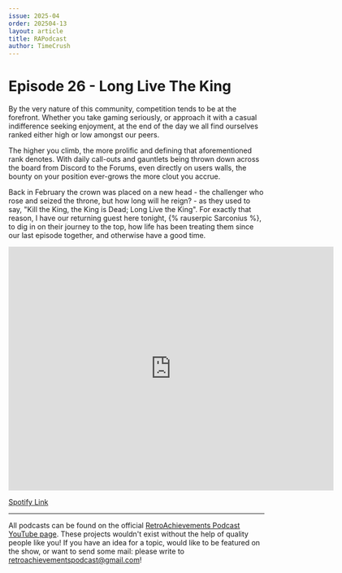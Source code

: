 ```yaml
---
issue: 2025-04
order: 202504-13
layout: article
title: RAPodcast
author: TimeCrush
---
```


# Episode 26 - Long Live The King

By the very nature of this community, competition tends to be at the forefront. Whether you take gaming seriously, or approach it with a casual indifference seeking enjoyment, at the end of the day we all find ourselves ranked either high or low amongst our peers. 

The higher you climb, the more prolific and defining that aforementioned rank denotes. With daily call-outs and gauntlets being thrown down across the board from Discord to the Forums, even directly on users walls, the bounty on your position ever-grows the more clout you accrue. 

Back in February the crown was placed on a new head - the challenger who rose and seized the throne, but how long will he reign? - as they used to say, "Kill the King, the King is Dead; Long Live the King". For exactly that reason, I have our returning guest here tonight, {% rauserpic Sarconius %}, to dig in on their journey to the top, how life has been treating them since our last episode together, and otherwise have a good time.

<p align="center">
    <iframe
        width="640"
        height="480"
        src="https://www.youtube.com/embed/OhgzlQzMWeQ"
        frameborder="0"
        allow="autoplay; encrypted-media"
        allowfullscreen
    >
    </iframe>
</p>

[Spotify Link](https://open.spotify.com/episode/4onCUULWylNQ2GqVVzXYzE?si=e0431c28d5534c5c)

---

All podcasts can be found on the official [RetroAchievements Podcast YouTube page](https://www.youtube.com/channel/UCI8xnJhIZ2RDf9SEoAx2jFQ). These projects wouldn't exist without the help of quality people like you! If you have an idea for a topic, would like to be featured on the show, or want to send some mail: please write to retroachievementspodcast@gmail.com!